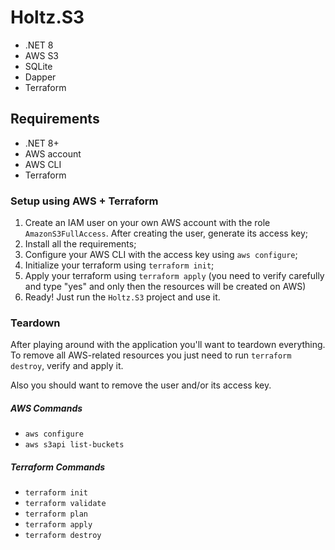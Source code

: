 # Holtz.S3

- .NET 8
- AWS S3
- SQLite
- Dapper
- Terraform

## Requirements

- .NET 8+
- AWS account
- AWS CLI
- Terraform

### Setup using AWS + Terraform

1. Create an IAM user on your own AWS account with the role `AmazonS3FullAccess`. After creating the user, generate its access key;
2. Install all the requirements;
3. Configure your AWS CLI with the access key using `aws configure`;
4. Initialize your terraform using `terraform init`;
5. Apply your terraform using `terraform apply` (you need to verify carefully and type "yes" and only then the resources will be created on AWS)
6. Ready! Just run the `Holtz.S3` project and use it.

### Teardown

After playing around with the application you'll want to teardown everything. To remove all AWS-related resources you just need to run `terraform destroy`, verify and apply it.

Also you should want to remove the user and/or its access key.

##### AWS Commands

- `aws configure`
- `aws s3api list-buckets`

##### Terraform Commands

- `terraform init`
- `terraform validate`
- `terraform plan`
- `terraform apply`
- `terraform destroy`
